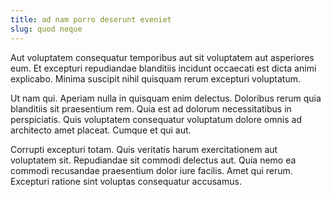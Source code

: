 ```yaml
---
title: ad nam porro deserunt eveniet
slug: quod neque
---
```


Aut voluptatem consequatur temporibus aut sit voluptatem aut asperiores eum. Et excepturi repudiandae blanditiis incidunt occaecati est dicta animi explicabo. Minima suscipit nihil quisquam rerum excepturi voluptatum.

Ut nam qui. Aperiam nulla in quisquam enim delectus. Doloribus rerum quia blanditiis sit praesentium rem. Quia est ad dolorum necessitatibus in perspiciatis. Quis voluptatem consequatur voluptatum dolore omnis ad architecto amet placeat. Cumque et qui aut.

Corrupti excepturi totam. Quis veritatis harum exercitationem aut voluptatem sit. Repudiandae sit commodi delectus aut. Quia nemo ea commodi recusandae praesentium dolor iure facilis. Amet qui rerum. Excepturi ratione sint voluptas consequatur accusamus.
